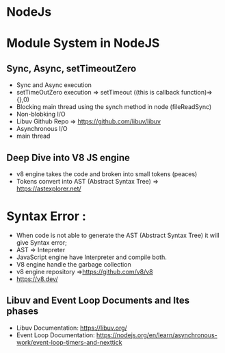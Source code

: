 # NodeJs
# Module System in NodeJS

## Sync, Async, setTimeoutZero
* Sync and Async execution 
* setTimeOutZero execution => setTimeout ((this is callback function)=>{},0)
* Blocking main thread using the synch method in node (fileReadSync)
* Non-blobking I/O
* Libuv Github Repo => https://github.com/libuv/libuv
* Asynchronous I/O
* main thread

## Deep Dive into V8 JS engine
* v8 engine takes the code and broken into small tokens (peaces)
* Tokens convert into AST (Abstract Syntax Tree) => https://astexplorer.net/
# Syntax Error : 
* When code is not able to generate the AST (Abstract Syntax Tree) it will give Syntax error;
* AST => Intepreter
* JavaScript engine have Interpreter and compile both.
* V8 engine handle the garbage collection 
* v8 engine repository =>https://github.com/v8/v8
* https://v8.dev/

## Libuv and Event Loop Documents and Ites phases
* Libuv Documentation: https://libuv.org/
* Event Loop Documentation: https://nodejs.org/en/learn/asynchronous-work/event-loop-timers-and-nexttick